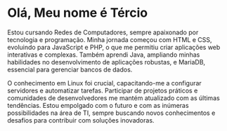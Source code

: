 # Olá, Meu nome é Tércio
Estou cursando Redes de Computadores, sempre apaixonado por tecnologia e programação. Minha jornada começou com HTML e CSS, evoluindo para JavaScript e PHP, o que me permitiu criar aplicações web interativas e complexas. Também aprendi Java, ampliando minhas habilidades no desenvolvimento de aplicações robustas, e MariaDB, essencial para gerenciar bancos de dados.

O conhecimento em Linux foi crucial, capacitando-me a configurar servidores e automatizar tarefas. Participar de projetos práticos e comunidades de desenvolvedores me mantém atualizado com as últimas tendências. Estou empolgado com o futuro e com as inúmeras possibilidades na área de TI, sempre buscando novos conhecimentos e desafios para contribuir com soluções inovadoras.

